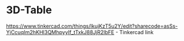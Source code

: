 # 3D-Table

https://www.tinkercad.com/things/lkujKzT5u2Y/edit?sharecode=asSs-YjCcuqIm2hKHl3QMhpyyIf_tTxkJ88JjR2lbFE - Tinkercad link
